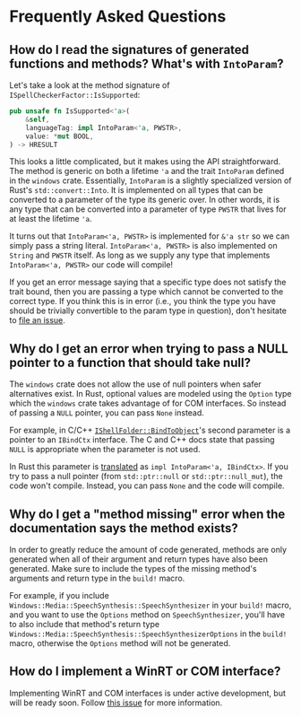 # Frequently Asked Questions

## How do I read the signatures of generated functions and methods? What's with `IntoParam`?

Let's take a look at the method signature of `ISpellCheckerFactor::IsSupported`:

```rust
pub unsafe fn IsSupported<'a>(
    &self,
    languageTag: impl IntoParam<'a, PWSTR>,
    value: *mut BOOL,
) -> HRESULT
```

This looks a little complicated, but it makes using the API straightforward. The method is generic on both a lifetime `'a` and the trait `IntoParam` defined in the `windows` crate. Essentially, `IntoParam` is a slightly specialized version of Rust's `std::convert::Into`. It is implemented on all types that can be converted to a parameter of the type its generic over. In other words, it is any type that can be converted into a parameter of type `PWSTR` that lives for at least the lifetime `'a`. 

It turns out that `IntoParam<'a, PWSTR>` is implemented for `&'a str` so we can simply pass a string literal. `IntoParam<'a, PWSTR>` is also implemented on `String` and `PWSTR` itself. As long as we supply any type that implements `IntoParam<'a, PWSTR>` our code will compile!

If you get an error message saying that a specific type does not satisfy the trait bound, then you are passing a type which cannot be converted to the correct type. If you think this is in error (i.e., you think the type you have should be trivially convertible to the param type in question), don't hesitate to [file an issue](https://github.com/microsoft/windows-rs/issues).

## Why do I get an error when trying to pass a NULL pointer to a function that should take null?

The `windows` crate does not allow the use of null pointers when safer alternatives exist. In Rust, optional values are modeled using the `Option` type which the `windows` crate takes advantage of for COM interfaces. So instead of passing a `NULL` pointer, you can pass `None` instead.

For example, in C/C++ [`IShellFolder::BindToObject`](https://docs.microsoft.com/en-us/windows/win32/api/shobjidl_core/nf-shobjidl_core-ishellfolder-bindtoobject)'s second parameter is a pointer to an `IBindCtx` interface. The C and C++ docs state that passing `NULL` is appropriate when the parameter is not used.

In Rust this parameter is [translated](https://microsoft.github.io/windows-docs-rs/doc/bindings/Windows/Win32/Shell/struct.IShellFolder.html#method.BindToObject) as `impl IntoParam<'a, IBindCtx>`. If you try to pass a null pointer (from `std::ptr::null` or `std::ptr::null_mut`), the code won't compile. Instead, you can pass `None` and the code will compile.

## Why do I get a "method missing" error when the documentation says the method exists?

In order to greatly reduce the amount of code generated, methods are only generated when all of their argument and return types have also been generated. Make sure to include the types of the missing method's arguments and return type in the `build!` macro.

For example, if you include `Windows::Media::SpeechSynthesis::SpeechSynthesizer` in your `build!` macro, and you want to use the `Options` method on `SpeechSynthesizer`, you'll have to also include that method's return type `Windows::Media::SpeechSynthesis::SpeechSynthesizerOptions` in the `build!` macro, otherwise the `Options` method will not be generated.

## How do I implement a WinRT or COM interface?

Implementing WinRT and COM interfaces is under active development, but will be ready soon. Follow [this issue](https://github.com/microsoft/windows-rs/issues/81) for more information.
